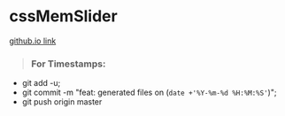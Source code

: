 # cssMemSlider
[github.io link](https://mrdoker1.github.io/cssMemSlider)

> ### For Timestamps:
- git add -u;
- git commit -m "feat: generated files on (`date +'%Y-%m-%d %H:%M:%S'`)";
- git push origin master
